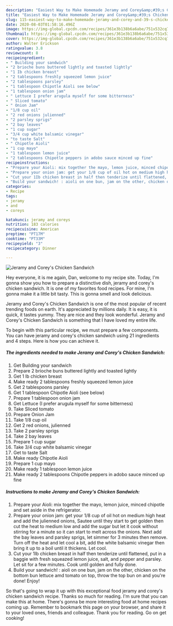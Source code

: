 ```yaml
---
description: "Easiest Way to Make Homemade Jeramy and Corey&amp;#39;s Chicken Sandwich"
title: "Easiest Way to Make Homemade Jeramy and Corey&amp;#39;s Chicken Sandwich"
slug: 115-easiest-way-to-make-homemade-jeramy-and-corey-and-39-s-chicken-sandwich
date: 2020-08-03T01:58:16.496Z
image: https://img-global.cpcdn.com/recipes/361e3b138b6a6abe/751x532cq70/jeramy-and-coreys-chicken-sandwich-recipe-main-photo.jpg
thumbnail: https://img-global.cpcdn.com/recipes/361e3b138b6a6abe/751x532cq70/jeramy-and-coreys-chicken-sandwich-recipe-main-photo.jpg
cover: https://img-global.cpcdn.com/recipes/361e3b138b6a6abe/751x532cq70/jeramy-and-coreys-chicken-sandwich-recipe-main-photo.jpg
author: Walter Erickson
ratingvalue: 3.8
reviewcount: 8
recipeingredient:
- " Building your sandwich"
- "2 brioche buns buttered lightly and toasted lightly"
- "1 Ib chicken breast"
- "2 tablespoons freshly squeezed lemon juice"
- "2 tablespoons parsley"
- "1 tablespoon Chipotle Aioli see below"
- "1 tablespoon onion jam"
- " Lettuce I prefer arugula myself for some bitterness"
- " Sliced tomato"
- " Onion Jam"
- "1/8 cup oil"
- "2 red onions julienned"
- "2 parsley sprigs"
- "2 bay leaves"
- "1 cup sugar"
- "3/4 cup white balsamic vinegar"
- "to taste Salt"
- " Chipotle Aioli"
- "1 cup mayo"
- "1 tablespoon lemon juice"
- "2 tablespoons Chipotle peppers in adobo sauce minced up fine"
recipeinstructions:
- "Prepare your Aioli: mix together the mayo, lemon juice, minced chipotle and set aside in the refrigerator."
- "Prepare your onion jam: get your 1/8 cup of oil hot on medium high heat and add the julienned onions, Sautee until they start to get golden then cut the heat to medium low and add the sugar but let it cook without stirring for a minute so it can start to melt across the onions. Next add the bay leaves and parsley sprigs, let simmer for 3 minutes then remove. Turn off the heat and let cool a bit, add the white balsamic vinegar then bring it up to a boil until it thickens. Let cool."
- "Cut your 1Ib chicken breast in half then tenderize until flattened, put in a baggie with fresh squeazed lemon juice, salt, and pepper and parsley. Let sit for a few minutes. Cook until golden and fully done."
- "Build your sandwich! : aioli on one bun, jam on the other, chicken on the bottom bun lettuce amd tomato on top, throw the top bun on and you&#39;re done! Enjoy!"
categories:
- Recipe
tags:
- jeramy
- and
- coreys

katakunci: jeramy and coreys 
nutrition: 183 calories
recipecuisine: American
preptime: "PT17M"
cooktime: "PT33M"
recipeyield: "3"
recipecategory: Dinner

---
```



![Jeramy and Corey&#39;s Chicken Sandwich](https://img-global.cpcdn.com/recipes/361e3b138b6a6abe/751x532cq70/jeramy-and-coreys-chicken-sandwich-recipe-main-photo.jpg)

Hey everyone, it is me again, Dan, welcome to my recipe site. Today, I'm gonna show you how to prepare a distinctive dish, jeramy and corey&#39;s chicken sandwich. It is one of my favorites food recipes. For mine, I'm gonna make it a little bit tasty. This is gonna smell and look delicious.



Jeramy and Corey&#39;s Chicken Sandwich is one of the most popular of recent trending foods on earth. It's appreciated by millions daily. It is easy, it is quick, it tastes yummy. They are nice and they look wonderful. Jeramy and Corey&#39;s Chicken Sandwich is something that I have loved my entire life.


To begin with this particular recipe, we must prepare a few components. You can have jeramy and corey&#39;s chicken sandwich using 21 ingredients and 4 steps. Here is how you can achieve it.

<!--inarticleads1-->

##### The ingredients needed to make Jeramy and Corey&#39;s Chicken Sandwich:

1. Get  Building your sandwich
1. Prepare 2 brioche buns buttered lightly and toasted lightly
1. Get 1 Ib chicken breast
1. Make ready 2 tablespoons freshly squeezed lemon juice
1. Get 2 tablespoons parsley
1. Get 1 tablespoon Chipotle Aioli (see below)
1. Prepare 1 tablespoon onion jam
1. Get  Lettuce (I prefer arugula myself for some bitterness)
1. Take  Sliced tomato
1. Prepare  Onion Jam
1. Take 1/8 cup oil
1. Get 2 red onions, julienned
1. Take 2 parsley sprigs
1. Take 2 bay leaves
1. Prepare 1 cup sugar
1. Take 3/4 cup white balsamic vinegar
1. Get to taste Salt
1. Make ready  Chipotle Aioli
1. Prepare 1 cup mayo
1. Make ready 1 tablespoon lemon juice
1. Make ready 2 tablespoons Chipotle peppers in adobo sauce minced up fine




<!--inarticleads2-->

##### Instructions to make Jeramy and Corey&#39;s Chicken Sandwich:

1. Prepare your Aioli: mix together the mayo, lemon juice, minced chipotle and set aside in the refrigerator.
1. Prepare your onion jam: get your 1/8 cup of oil hot on medium high heat and add the julienned onions, Sautee until they start to get golden then cut the heat to medium low and add the sugar but let it cook without stirring for a minute so it can start to melt across the onions. Next add the bay leaves and parsley sprigs, let simmer for 3 minutes then remove. Turn off the heat and let cool a bit, add the white balsamic vinegar then bring it up to a boil until it thickens. Let cool.
1. Cut your 1Ib chicken breast in half then tenderize until flattened, put in a baggie with fresh squeazed lemon juice, salt, and pepper and parsley. Let sit for a few minutes. Cook until golden and fully done.
1. Build your sandwich! : aioli on one bun, jam on the other, chicken on the bottom bun lettuce amd tomato on top, throw the top bun on and you&#39;re done! Enjoy!




So that's going to wrap it up with this exceptional food jeramy and corey&#39;s chicken sandwich recipe. Thanks so much for reading. I'm sure that you can make this at home. There's gonna be more interesting food at home recipes coming up. Remember to bookmark this page on your browser, and share it to your loved ones, friends and colleague. Thank you for reading. Go on get cooking!
